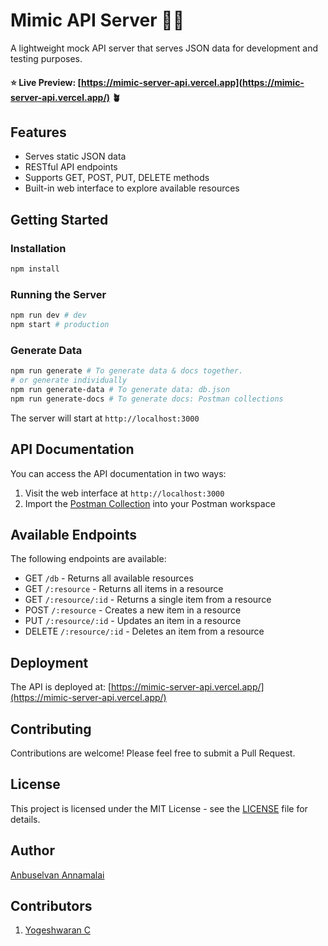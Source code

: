 # Mimic API Server 🧑‍💻

A lightweight mock API server that serves JSON data for development and testing purposes.

#### ⭐ Live Preview: [https://mimic-server-api.vercel.app](https://mimic-server-api.vercel.app/) 🪴

## Features

- Serves static JSON data
- RESTful API endpoints
- Supports GET, POST, PUT, DELETE methods
- Built-in web interface to explore available resources

## Getting Started

### Installation

```bash
npm install
```

### Running the Server

```bash
npm run dev # dev
npm start # production
```

### Generate Data

```bash
npm run generate # To generate data & docs together.
# or generate individually
npm run generate-data # To generate data: db.json
npm run generate-docs # To generate docs: Postman collections
```

The server will start at `http://localhost:3000`

## API Documentation

You can access the API documentation in two ways:

1. Visit the web interface at `http://localhost:3000`
2. Import the [Postman Collection](http://localhost:3000/postman_collection.json) into your Postman workspace

## Available Endpoints

The following endpoints are available:

- GET `/db` - Returns all available resources
- GET `/:resource` - Returns all items in a resource
- GET `/:resource/:id` - Returns a single item from a resource
- POST `/:resource` - Creates a new item in a resource
- PUT `/:resource/:id` - Updates an item in a resource
- DELETE `/:resource/:id` - Deletes an item from a resource

## Deployment

The API is deployed at: [https://mimic-server-api.vercel.app/](https://mimic-server-api.vercel.app/)

## Contributing

Contributions are welcome! Please feel free to submit a Pull Request.

## License

This project is licensed under the MIT License - see the [LICENSE](LICENSE) file for details.

## Author

[Anbuselvan Annamalai](https://facebook.com/anburocky3)

## Contributors

1. [Yogeshwaran C](https://github.com/yogesh7401)
